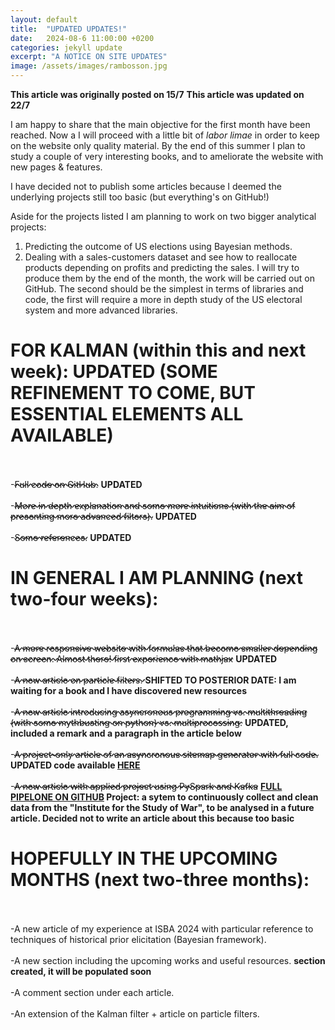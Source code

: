 ```yaml
---
layout: default
title:  "UPDATED UPDATES!"
date:   2024-08-6 11:00:00 +0200
categories: jekyll update
excerpt: "A NOTICE ON SITE UPDATES"
image: /assets/images/rambosson.jpg
---
```

<style>
del {
text-decoration-style: wavy;
}
</style>

**This article was originally posted on 15/7**
**This article was updated on 22/7**

I am happy to share that the main objective for the first month have been reached. Now a I will proceed with a little bit of _labor limae_ in order to keep on the website only quality material.
By the end of this summer I plan to study a couple of very interesting books, and to ameliorate the website with new pages & features. 

I have decided not to publish some articles because I deemed the underlying projects still too basic (but everything's on GitHub!)

Aside for the projects listed I am planning to work on two bigger analytical projects:
1) Predicting the outcome of US elections using Bayesian methods.
2) Dealing with a sales-customers dataset and see how to reallocate products depending on profits and predicting the sales.
I will try to produce them by the end of the month, the work will be carried out on GitHub. The second should be the simplest in terms of libraries and code, the first will require a more in depth study of the US electoral system and 
more advanced libraries.

# FOR KALMAN (within this and next week): **UPDATED (SOME REFINEMENT TO COME, BUT ESSENTIAL ELEMENTS ALL AVAILABLE)**
\
\
-<del>Full code on GitHub.</del> **UPDATED**
\
\
-<del>More in depth explanation and some more intuitions (with the aim of presenting more advanced filters).</del>  **UPDATED**
\
\
-<del>Some references.</del> **UPDATED**


# IN GENERAL I AM PLANNING (next two-four weeks):
\
\
-<del>A more responsive website with formulas that become smaller depending on screen. Almost there! first experience with mathjax</del> **UPDATED**
\
\
-<del>A new article on particle filters. </del>**SHIFTED TO POSTERIOR DATE: I am waiting for a book and I have discovered new resources**
\
\
-<del>A new article introducing asyncronous programming vs. multithreading (with some mythbusting on python) vs. multiprocessing.</del> **UPDATED, included a remark and a paragraph in the article below**
\
\
-<del>A project-only article of an asyncronous sitemap generator with full code.</del> **UPDATED code available [HERE](https://github.com/Gabriele-Donato/website-materials-/tree/Scraping/Asynchronous_Sitemap_Generator)**
\
\
-<del>A new article with applied project using PySpark and Kafka</del> **[FULL PIPELONE ON GITHUB](https://github.com/Gabriele-Donato/website-materials-/tree/DataEngineering) Project: a sytem to continuously collect and clean data from the "Institute for the Study of War", to be analysed in a future article. Decided not to write an article about this because too basic**


# HOPEFULLY IN THE UPCOMING MONTHS (next two-three months):
\
\
-A new article of my experience at ISBA 2024 with particular reference to techniques of historical prior elicitation (Bayesian framework). 
\
\
-A new section including the upcoming works and useful resources. **section created, it will be populated soon**
\
\
-A comment section under each article.
\
\
-An extension of the Kalman filter + article on particle filters.



